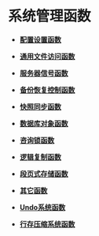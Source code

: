 # 系统管理函数<a name="ZH-CN_TOPIC_0289900149"></a>

-   **[配置设置函数](配置设置函数.md)**  

-   **[通用文件访问函数](通用文件访问函数.md)**  

-   **[服务器信号函数](服务器信号函数.md)**  

-   **[备份恢复控制函数](备份恢复控制函数.md)**  

-   **[快照同步函数](快照同步函数.md)**  

-   **[数据库对象函数](数据库对象函数.md)**  

-   **[咨询锁函数](咨询锁函数.md)**  

-   **[逻辑复制函数](逻辑复制函数.md)**  

-   **[段页式存储函数](段页式存储函数.md)**  

-   **[其它函数](其它函数.md)**  

-   **[Undo系统函数](Undo系统函数.md)**  

-   **[行存压缩系统函数](行存压缩系统函数.md)**  

